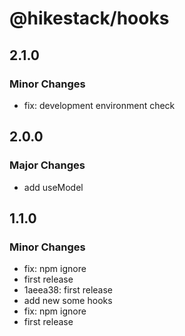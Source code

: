 # @hikestack/hooks

## 2.1.0

### Minor Changes

- fix: development environment check

## 2.0.0

### Major Changes

- add useModel

## 1.1.0

### Minor Changes

- fix: npm ignore
- first release
- 1aeea38: first release
- add new some hooks
- fix: npm ignore
- first release
